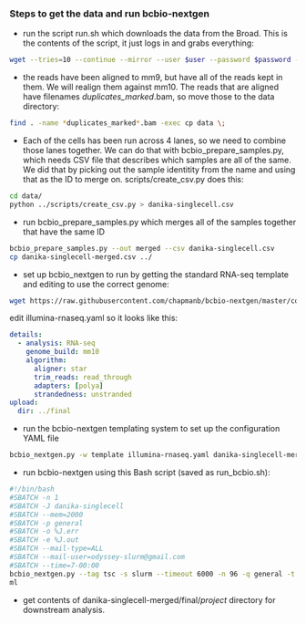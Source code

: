 ### Steps to get the data and run bcbio-nextgen

* run the script run.sh which downloads the data from the Broad. This is the contents of the script, it just logs in and grabs everything:

```bash
wget --tries=10 --continue --mirror --user $user --password $password --no-check-certificate https://get.broadinstitute.org/pkgs/SN0066569/
```

* the reads have been aligned to mm9, but have all of the reads kept in them. We will realign them against mm10. The reads that
are aligned have filenames *duplicates_marked*.bam, so move those to the data directory:

```bash
find . -name *duplicates_marked*.bam -exec cp data \;
```

* Each of the cells has been run across 4 lanes, so we need to combine those lanes together. We can do that with bcbio_prepare_samples.py, which needs CSV file that describes which samples are all of the same. We did that by picking out the sample identitity from the name and using that
as the ID to merge on. scripts/create_csv.py does this:

```bash
cd data/
python ../scripts/create_csv.py > danika-singlecell.csv
```

* run bcbio_prepare_samples.py which merges all of the samples together that have the same ID
```bash
bcbio_prepare_samples.py --out merged --csv danika-singlecell.csv
cp danika-singlecell-merged.csv ../
```
* set up bcbio_nextgen to run by getting the standard RNA-seq template and editing to use the correct genome:

```bash
wget https://raw.githubusercontent.com/chapmanb/bcbio-nextgen/master/config/templates/illumina-rnaseq.yaml
```

edit illumina-rnaseq.yaml so it looks like this:

```yaml
details:
  - analysis: RNA-seq
    genome_build: mm10
    algorithm:
      aligner: star
      trim_reads: read_through
      adapters: [polya]
      strandedness: unstranded
upload:
  dir: ../final
```

* run the bcbio-nextgen templating system to set up the configuration YAML file

```bash
bcbio_nextgen.py -w template illumina-rnaseq.yaml danika-singlecell-merged.csv data/merged/
```

* run bcbio-nextgen using this Bash script (saved as run_bcbio.sh):

```bash
#!/bin/bash
#SBATCH -n 1
#SBATCH -J danika-singlecell
#SBATCH --mem=2000
#SBATCH -p general
#SBATCH -o %J.err
#SBATCH -e %J.out
#SBATCH --mail-type=ALL
#SBATCH --mail-user=odyssey-slurm@gmail.com
#SBATCH --time=7-00:00
bcbio_nextgen.py --tag tsc -s slurm --timeout 6000 -n 96 -q general -t ipython  /n/regal/hsph_bioinfo/bcbio_nextgen/galaxy/bcbio_system.yaml ../config/danika-singlecell-merged.ya
ml
```

* get contents of danika-singlecell-merged/final/*project* directory for downstream analysis.
